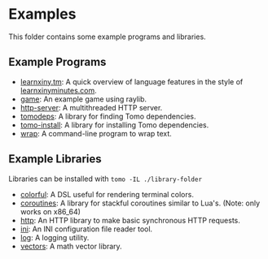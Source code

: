 # Examples

This folder contains some example programs and libraries.

## Example Programs

- [learnxiny.tm](learnxiny.tm): A quick overview of language features in the
  style of [learnxinyminutes.com](https://learnxinyminutes.com/).
- [game](game/): An example game using raylib.
- [http-server](http-server/): A multithreaded HTTP server.
- [tomodeps](tomodeps/): A library for finding Tomo dependencies.
- [tomo-install](tomo-install/): A library for installing Tomo dependencies.
- [wrap](wrap/): A command-line program to wrap text.

## Example Libraries

Libraries can be installed with `tomo -IL ./library-folder`

- [colorful](colorful/): A DSL useful for rendering terminal colors.
- [coroutines](coroutines/): A library for stackful coroutines similar to Lua's. (Note: only works on x86_64)
- [http](http/): An HTTP library to make basic synchronous HTTP requests.
- [ini](ini/): An INI configuration file reader tool.
- [log](log/): A logging utility.
- [vectors](vectors/): A math vector library.

